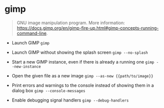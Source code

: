# gimp
> GNU image manipulation program.
> More information: <https://docs.gimp.org/en/gimp-fire-up.html#gimp-concepts-running-command-line>.

- Launch GIMP
`gimp`

- Launch GIMP without showing the splash screen
`gimp --no-splash`

- Start a new GIMP instance, even if there is already a running one
`gimp --new-instance`

- Open the given file as a new image
`gimp --as-new {{path/to/image}}`

- Print errors and warnings to the console instead of showing them in a dialog box
`gimp --console-messages`

- Enable debugging signal handlers
`gimp --debug-handlers`

